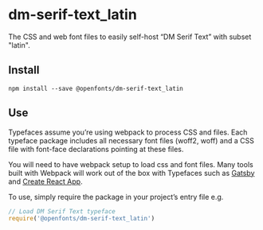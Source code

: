 
# dm-serif-text_latin

The CSS and web font files to easily self-host “DM Serif Text” with subset "latin".

## Install

`npm install --save @openfonts/dm-serif-text_latin`

## Use

Typefaces assume you’re using webpack to process CSS and files. Each typeface
package includes all necessary font files (woff2, woff) and a CSS file with
font-face declarations pointing at these files.

You will need to have webpack setup to load css and font files. Many tools built
with Webpack will work out of the box with Typefaces such as [Gatsby](https://github.com/gatsbyjs/gatsby)
and [Create React App](https://github.com/facebookincubator/create-react-app).

To use, simply require the package in your project’s entry file e.g.

```javascript
// Load DM Serif Text typeface
require('@openfonts/dm-serif-text_latin')
```
